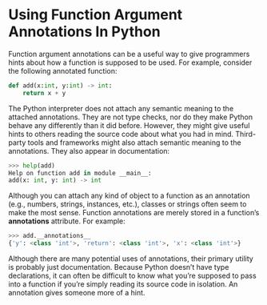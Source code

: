 # Using Function Argument Annotations In Python


Function argument annotations can be a useful way to give programmers hints about how a function is supposed to be used. For example, consider the following annotated function:

```python
def add(x:int, y:int) -> int:
	return x + y
```

The Python interpreter does not attach any semantic meaning to the attached annotations. They are not type checks, nor do they make Python behave any differently than it did before. However, they might give useful hints to others reading the source code about what you had in mind. Third-party tools and frameworks might also attach semantic meaning to the annotations. They also appear in documentation:

```python
>>> help(add)
Help on function add in module __main__:
add(x: int, y: int) -> int
```

Although you can attach any kind of object to a function as an annotation (e.g., numbers, strings, instances, etc.), classes or strings often seem to make the most sense. Function annotations are merely stored in a function’s __annotations__ attribute. For example:

```python
>>> add.__annotations__
{'y': <class 'int'>, 'return': <class 'int'>, 'x': <class 'int'>}
```

Although there are many potential uses of annotations, their primary utility is probably just documentation. Because Python doesn’t have type declarations, it can often be difficult to know what you’re supposed to pass into a function if you’re simply reading its source code in isolation. An annotation gives someone more of a hint.
